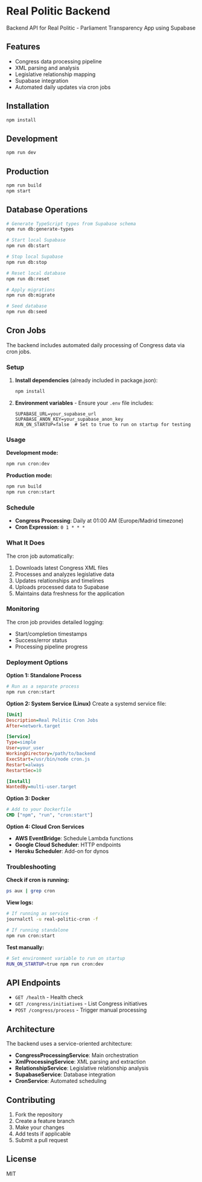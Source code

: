# Real Politic Backend

Backend API for Real Politic - Parliament Transparency App using Supabase

## Features

- Congress data processing pipeline
- XML parsing and analysis
- Legislative relationship mapping
- Supabase integration
- Automated daily updates via cron jobs

## Installation

```bash
npm install
```

## Development

```bash
npm run dev
```

## Production

```bash
npm run build
npm start
```

## Database Operations

```bash
# Generate TypeScript types from Supabase schema
npm run db:generate-types

# Start local Supabase
npm run db:start

# Stop local Supabase
npm run db:stop

# Reset local database
npm run db:reset

# Apply migrations
npm run db:migrate

# Seed database
npm run db:seed
```

## Cron Jobs

The backend includes automated daily processing of Congress data via cron jobs.

### Setup

1. **Install dependencies** (already included in package.json):
   ```bash
   npm install
   ```

2. **Environment variables** - Ensure your `.env` file includes:
   ```env
   SUPABASE_URL=your_supabase_url
   SUPABASE_ANON_KEY=your_supabase_anon_key
   RUN_ON_STARTUP=false  # Set to true to run on startup for testing
   ```

### Usage

**Development mode:**
```bash
npm run cron:dev
```

**Production mode:**
```bash
npm run build
npm run cron:start
```

### Schedule

- **Congress Processing**: Daily at 01:00 AM (Europe/Madrid timezone)
- **Cron Expression**: `0 1 * * *`

### What It Does

The cron job automatically:
1. Downloads latest Congress XML files
2. Processes and analyzes legislative data
3. Updates relationships and timelines
4. Uploads processed data to Supabase
5. Maintains data freshness for the application

### Monitoring

The cron job provides detailed logging:
- Start/completion timestamps
- Success/error status
- Processing pipeline progress

### Deployment Options

**Option 1: Standalone Process**
```bash
# Run as a separate process
npm run cron:start
```

**Option 2: System Service (Linux)**
Create a systemd service file:
```ini
[Unit]
Description=Real Politic Cron Jobs
After=network.target

[Service]
Type=simple
User=your_user
WorkingDirectory=/path/to/backend
ExecStart=/usr/bin/node cron.js
Restart=always
RestartSec=10

[Install]
WantedBy=multi-user.target
```

**Option 3: Docker**
```dockerfile
# Add to your Dockerfile
CMD ["npm", "run", "cron:start"]
```

**Option 4: Cloud Cron Services**
- **AWS EventBridge**: Schedule Lambda functions
- **Google Cloud Scheduler**: HTTP endpoints
- **Heroku Scheduler**: Add-on for dynos

### Troubleshooting

**Check if cron is running:**
```bash
ps aux | grep cron
```

**View logs:**
```bash
# If running as service
journalctl -u real-politic-cron -f

# If running standalone
npm run cron:start
```

**Test manually:**
```bash
# Set environment variable to run on startup
RUN_ON_STARTUP=true npm run cron:dev
```

## API Endpoints

- `GET /health` - Health check
- `GET /congress/initiatives` - List Congress initiatives
- `POST /congress/process` - Trigger manual processing

## Architecture

The backend uses a service-oriented architecture:
- **CongressProcessingService**: Main orchestration
- **XmlProcessingService**: XML parsing and extraction
- **RelationshipService**: Legislative relationship analysis
- **SupabaseService**: Database integration
- **CronService**: Automated scheduling

## Contributing

1. Fork the repository
2. Create a feature branch
3. Make your changes
4. Add tests if applicable
5. Submit a pull request

## License

MIT 